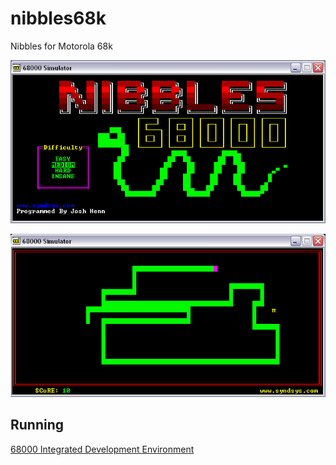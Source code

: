 # nibbles68k
Nibbles for Motorola 68k

![RobotFramework Results Log](https://github.com/smysnk/nibbles68k/raw/master/docs/nibbles0.gif)

![RobotFramework Results Log](https://github.com/smysnk/nibbles68k/raw/master/docs/nibbles1.gif)

## Running

[68000 Integrated Development Environment](http://home.kpn.nl/pj.fondse/ide68k/software/ide68k30.zip)

